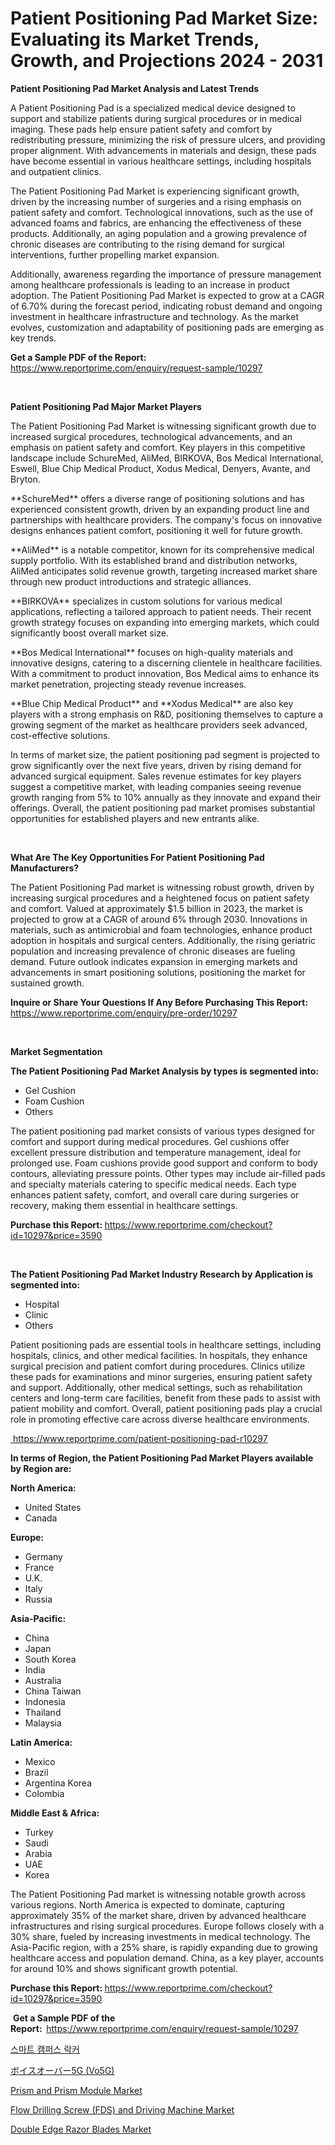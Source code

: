 <p><h1>Patient Positioning Pad Market Size: Evaluating its Market Trends, Growth, and Projections 2024 - 2031</h1></p><p><strong>Patient Positioning Pad Market Analysis and Latest Trends</strong></p>
<p><p>A Patient Positioning Pad is a specialized medical device designed to support and stabilize patients during surgical procedures or in medical imaging. These pads help ensure patient safety and comfort by redistributing pressure, minimizing the risk of pressure ulcers, and providing proper alignment. With advancements in materials and design, these pads have become essential in various healthcare settings, including hospitals and outpatient clinics.</p><p>The Patient Positioning Pad Market is experiencing significant growth, driven by the increasing number of surgeries and a rising emphasis on patient safety and comfort. Technological innovations, such as the use of advanced foams and fabrics, are enhancing the effectiveness of these products. Additionally, an aging population and a growing prevalence of chronic diseases are contributing to the rising demand for surgical interventions, further propelling market expansion.</p><p>Additionally, awareness regarding the importance of pressure management among healthcare professionals is leading to an increase in product adoption. The Patient Positioning Pad Market is expected to grow at a CAGR of 6.70% during the forecast period, indicating robust demand and ongoing investment in healthcare infrastructure and technology. As the market evolves, customization and adaptability of positioning pads are emerging as key trends.</p></p>
<p><strong>Get a Sample PDF of the Report:&nbsp;</strong> <a href="https://www.reportprime.com/enquiry/request-sample/10297">https://www.reportprime.com/enquiry/request-sample/10297</a></p>
<p>&nbsp;</p>
<p><strong>Patient Positioning Pad Major Market Players</strong></p>
<p><p>The Patient Positioning Pad Market is witnessing significant growth due to increased surgical procedures, technological advancements, and an emphasis on patient safety and comfort. Key players in this competitive landscape include SchureMed, AliMed, BIRKOVA, Bos Medical International, Eswell, Blue Chip Medical Product, Xodus Medical, Denyers, Avante, and Bryton.</p><p>**SchureMed** offers a diverse range of positioning solutions and has experienced consistent growth, driven by an expanding product line and partnerships with healthcare providers. The company's focus on innovative designs enhances patient comfort, positioning it well for future growth.</p><p>**AliMed** is a notable competitor, known for its comprehensive medical supply portfolio. With its established brand and distribution networks, AliMed anticipates solid revenue growth, targeting increased market share through new product introductions and strategic alliances.</p><p>**BIRKOVA** specializes in custom solutions for various medical applications, reflecting a tailored approach to patient needs. Their recent growth strategy focuses on expanding into emerging markets, which could significantly boost overall market size.</p><p>**Bos Medical International** focuses on high-quality materials and innovative designs, catering to a discerning clientele in healthcare facilities. With a commitment to product innovation, Bos Medical aims to enhance its market penetration, projecting steady revenue increases.</p><p>**Blue Chip Medical Product** and **Xodus Medical** are also key players with a strong emphasis on R&D, positioning themselves to capture a growing segment of the market as healthcare providers seek advanced, cost-effective solutions.</p><p>In terms of market size, the patient positioning pad segment is projected to grow significantly over the next five years, driven by rising demand for advanced surgical equipment. Sales revenue estimates for key players suggest a competitive market, with leading companies seeing revenue growth ranging from 5% to 10% annually as they innovate and expand their offerings. Overall, the patient positioning pad market promises substantial opportunities for established players and new entrants alike.</p></p>
<p>&nbsp;</p>
<p><strong>What Are The Key Opportunities For Patient Positioning Pad Manufacturers?</strong></p>
<p><p>The Patient Positioning Pad market is witnessing robust growth, driven by increasing surgical procedures and a heightened focus on patient safety and comfort. Valued at approximately $1.5 billion in 2023, the market is projected to grow at a CAGR of around 6% through 2030. Innovations in materials, such as antimicrobial and foam technologies, enhance product adoption in hospitals and surgical centers. Additionally, the rising geriatric population and increasing prevalence of chronic diseases are fueling demand. Future outlook indicates expansion in emerging markets and advancements in smart positioning solutions, positioning the market for sustained growth.</p></p>
<p><strong>Inquire or Share Your Questions If Any Before Purchasing This Report:</strong> <a href="https://www.reportprime.com/enquiry/pre-order/10297">https://www.reportprime.com/enquiry/pre-order/10297</a></p>
<p>&nbsp;</p>
<p><strong>Market Segmentation</strong></p>
<p><strong>The Patient Positioning Pad Market Analysis by types is segmented into:</strong></p>
<p><ul><li>Gel Cushion</li><li>Foam Cushion</li><li>Others</li></ul></p>
<p><p>The patient positioning pad market consists of various types designed for comfort and support during medical procedures. Gel cushions offer excellent pressure distribution and temperature management, ideal for prolonged use. Foam cushions provide good support and conform to body contours, alleviating pressure points. Other types may include air-filled pads and specialty materials catering to specific medical needs. Each type enhances patient safety, comfort, and overall care during surgeries or recovery, making them essential in healthcare settings.</p></p>
<p><strong>Purchase this Report:&nbsp;</strong><a href="https://www.reportprime.com/checkout?id=10297&price=3590">https://www.reportprime.com/checkout?id=10297&price=3590</a></p>
<p>&nbsp;</p>
<p><strong>The Patient Positioning Pad Market Industry Research by Application is segmented into:</strong></p>
<p><ul><li>Hospital</li><li>Clinic</li><li>Others</li></ul></p>
<p><p>Patient positioning pads are essential tools in healthcare settings, including hospitals, clinics, and other medical facilities. In hospitals, they enhance surgical precision and patient comfort during procedures. Clinics utilize these pads for examinations and minor surgeries, ensuring patient safety and support. Additionally, other medical settings, such as rehabilitation centers and long-term care facilities, benefit from these pads to assist with patient mobility and comfort. Overall, patient positioning pads play a crucial role in promoting effective care across diverse healthcare environments.</p></p>
<p><a href="https://www.reportprime.com/patient-positioning-pad-r10297">&nbsp;https://www.reportprime.com/patient-positioning-pad-r10297</a></p>
<p><strong>In terms of Region, the Patient Positioning Pad Market Players available by Region are:</strong></p>
<p>
    <p> <strong> North America: </strong>
        <ul>
            <li>United States</li>
            <li>Canada</li>
        </ul>
        </p> 
    <p> <strong> Europe: </strong>
        <ul>
            <li>Germany</li>
            <li>France</li>
            <li>U.K.</li>
            <li>Italy</li>
            <li>Russia</li>
        </ul>
        </p> 
    <p> <strong> Asia-Pacific: </strong>
        <ul>
            <li>China</li>
            <li>Japan</li>
            <li>South Korea</li>
            <li>India</li>
            <li>Australia</li>
            <li>China Taiwan</li>
            <li>Indonesia</li>
            <li>Thailand</li>
            <li>Malaysia</li>
        </ul>
        </p> 
    <p> <strong> Latin America: </strong>
        <ul>
            <li>Mexico</li>
            <li>Brazil</li>
            <li>Argentina Korea</li>
            <li>Colombia</li>
        </ul>
        </p> 
    <p> <strong> Middle East & Africa: </strong>
        <ul>
            <li>Turkey</li>
            <li>Saudi</li>
            <li>Arabia</li>
            <li>UAE</li>
            <li>Korea</li>
        </ul>
    </p>
    </p>
<p><p>The Patient Positioning Pad market is witnessing notable growth across various regions. North America is expected to dominate, capturing approximately 35% of the market share, driven by advanced healthcare infrastructures and rising surgical procedures. Europe follows closely with a 30% share, fueled by increasing investments in medical technology. The Asia-Pacific region, with a 25% share, is rapidly expanding due to growing healthcare access and population demand. China, as a key player, accounts for around 10% and shows significant growth potential.</p></p>
<p><strong>Purchase this Report: </strong><a href="https://www.reportprime.com/checkout?id=10297&price=3590">https://www.reportprime.com/checkout?id=10297&price=3590</a></p>
<p>&nbsp;<strong>Get a Sample PDF of the Report:&nbsp;&nbsp;</strong><a href="https://www.reportprime.com/enquiry/request-sample/10297">https://www.reportprime.com/enquiry/request-sample/10297</a></p>
<p><strong></strong></p>
<p><p><a href="https://medium.com/@pwhkjukf5/%EC%8A%A4%EB%A7%88%ED%8A%B8-%EC%BA%A0%ED%8D%BC%EC%8A%A4-%EC%82%AC%EB%AC%BC%ED%95%A8-%EC%8B%9C%EC%9E%A5%EC%97%90-%EB%8C%80%ED%95%9C-%EA%B8%80%EB%A1%9C%EB%B2%8C-%EC%A0%84%EB%A7%9D-%ED%8A%B8%EB%A0%8C%EB%93%9C-%EB%B0%8F-%EC%98%88%EC%B8%A1-2024-2031-ca8b8bfa6c2b?postPublishedType=initial">스마트 캠퍼스 락커</a></p><p><a href="https://medium.com/@jolyongue8huy/voice-over-5g-vo5g-market-%E3%81%AE%E3%82%B0%E3%83%AD%E3%83%BC%E3%83%90%E3%83%AB%E5%B8%82%E5%A0%B4%E6%A6%82%E8%A6%81%E3%81%AF-%E4%B8%96%E7%95%8C%E3%81%8A%E3%82%88%E3%81%B3%E4%B8%BB%E8%A6%81%E5%B8%82%E5%A0%B4%E3%81%AB%E3%81%8A%E3%81%91%E3%82%8B%E6%A5%AD%E7%95%8C%E3%81%AB%E5%BD%B1%E9%9F%BF%E3%82%92%E4%B8%8E%E3%81%88%E3%82%8B%E4%B8%BB%E8%A6%81%E3%81%AA%E3%83%88%E3%83%AC%E3%83%B3%E3%83%89%E3%81%AB%E3%81%A4%E3%81%84%E3%81%A6-%E7%8B%AC%E8%87%AA%E3%81%AE%E8%A6%96%E7%82%B9%E3%82%92%E6%8F%90%E4%BE%9B%E3%81%97%E3%81%BE%E3%81%99-43a3d89eb447?postPublishedType=initial">ボイスオーバー5G (Vo5G)</a></p><p><a href="https://medium.com/@kartik.reportprime/the-prism-and-prism-module-market-has-grown-significantly-as-a-result-of-several-important-causes-a0540e2734c6">Prism and Prism Module Market</a></p><p><a href="https://issuu.com/reportprime-2/docs/flow-drilling-screw-fds-and-driving_122693004a5544">Flow Drilling Screw (FDS) and Driving Machine Market</a></p><p><a href="https://www.linkedin.com/pulse/what-innovations-shaping-double-edge-razor-blades-market-xnp3f?trackingId=%2B418Hin3Sr6PJK1yXinaqw%3D%3D">Double Edge Razor Blades Market</a></p></p>